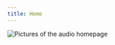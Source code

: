 ```yaml
---
title: Home
---
```


<subhome
    title="Starcloudsea's audio" 
    subtitle="OVERLOAD！" 
    tagline="99% Complete(I'm kidding)"
    tiptitle="<- See more in the sidebar.">
    <img src="/Images/docs/Shared/Blogs/MediaLibrary/Audios/AudiosHome.png" alt="Pictures of the audio homepage" title="This music is so powerful that reality can see it (just kidding)" class="subhomeimg"/>
</subhome>